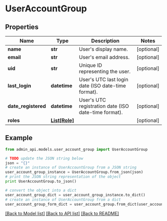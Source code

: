 # UserAccountGroup


## Properties
Name | Type | Description | Notes
------------ | ------------- | ------------- | -------------
**name** | **str** | User&#39;s display name. | [optional] 
**email** | **str** | User&#39;s email address. | [optional] 
**uid** | **str** | Unique ID representing the user. | [optional] 
**last_login** | **datetime** | User&#39;s UTC last login date (ISO date-time format). | [optional] 
**date_registered** | **datetime** | User&#39;s UTC registration date (ISO date-time format). | [optional] 
**roles** | [**List[Role]**](Role.md) |  | [optional] 

## Example

```python
from admin_api.models.user_account_group import UserAccountGroup

# TODO update the JSON string below
json = "{}"
# create an instance of UserAccountGroup from a JSON string
user_account_group_instance = UserAccountGroup.from_json(json)
# print the JSON string representation of the object
print UserAccountGroup.to_json()

# convert the object into a dict
user_account_group_dict = user_account_group_instance.to_dict()
# create an instance of UserAccountGroup from a dict
user_account_group_form_dict = user_account_group.from_dict(user_account_group_dict)
```
[[Back to Model list]](../README.md#documentation-for-models) [[Back to API list]](../README.md#documentation-for-api-endpoints) [[Back to README]](../README.md)


